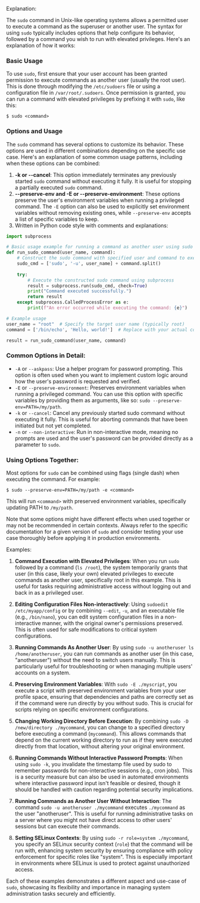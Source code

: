 Explanation:

The `sudo` command in Unix-like operating systems allows a permitted user to execute a command as the superuser or another user. The syntax for using `sudo` typically includes options that help configure its behavior, followed by a command you wish to run with elevated privileges. Here's an explanation of how it works:

### Basic Usage
To use `sudo`, first ensure that your user account has been granted permission to execute commands as another user (usually the root user). This is done through modifying the `/etc/sudoers` file or using a configuration file in `/var/root/.sudoers`. Once permission is granted, you can run a command with elevated privileges by prefixing it with `sudo`, like this:

```
$ sudo <command>
```

### Options and Usage
The `sudo` command has several options to customize its behavior. These options are used in different combinations depending on the specific use case. Here's an explanation of some common usage patterns, including when these options can be combined:

1. **-k or --cancel**: This option immediately terminates any previously started `sudo` command without executing it fully. It is useful for stopping a partially executed `sudo` command.
2. **--preserve-env and -E or --preserve-environment**: These options preserve the user's environment variables when running a privileged command. The `-E` option can also be used to explicitly set environment variables without removing existing ones, while `--preserve-env` accepts a list of specific variables to keep.
3. Written in Python code style with comments and explanations:
```python
import subprocess

# Basic usage example for running a command as another user using sudo
def run_sudo_command(user_name, command):
    # Construct the sudo command with specified user and command to execute
    sudo_cmd = ['sudo', '-u', user_name] + command.split()
    
    try:
        # Execute the constructed sudo command using subprocess
        result = subprocess.run(sudo_cmd, check=True)
        print("Command executed successfully.")
        return result
    except subprocess.CalledProcessError as e:
        print(f"An error occurred while executing the command: {e}")

# Example usage
user_name = "root"  # Specify the target user name (typically root)
command = ['/bin/echo', 'Hello, world!']  # Replace with your actual command

result = run_sudo_command(user_name, command)
```

### Common Options in Detail:
- `-A` or `--askpass`: Use a helper program for password prompting. This option is often used when you want to implement custom logic around how the user's password is requested and verified.
- `-E` or `--preserve-environment`: Preserves environment variables when running a privileged command. You can use this option with specific variables by providing them as arguments, like so: `sudo --preserve-env=PATH=/my/path`.
- `-k` or `--cancel`: Cancel any previously started sudo command without executing it fully. This is useful for aborting commands that have been initiated but not yet completed.
- `-n` or `--non-interactive`: Run in non-interactive mode, meaning no prompts are used and the user's password can be provided directly as a parameter to `sudo`.

### Using Options Together:
Most options for `sudo` can be combined using flags (single dash) when executing the command. For example:

```
$ sudo --preserve-env=PATH=/my/path -e <command>
```

This will run `<command>` with preserved environment variables, specifically updating PATH to `/my/path`. 

Note that some options might have different effects when used together or may not be recommended in certain contexts. Always refer to the specific documentation for a given version of `sudo` and consider testing your use case thoroughly before applying it in production environments.

Examples:

1. **Command Execution with Elevated Privileges**:
   When you run `sudo` followed by a command (`ls /root`), the system temporarily grants that user (in this case, likely your own) elevated privileges to execute commands as another user, specifically root in this example. This is useful for tasks requiring administrative access without logging out and back in as a privileged user.

2. **Editing Configuration Files Non-interactively**:
   Using `sudoedit /etc/myapp/config` or by combining `--edit`, `-u`, and an executable file (e.g., `/bin/nano`), you can edit system configuration files in a non-interactive manner, with the original owner's permissions preserved. This is often used for safe modifications to critical system configurations.

3. **Running Commands As Another User**:
   By using `sudo -u anotheruser ls /home/anotheruser`, you can run commands as another user (in this case, "anotheruser") without the need to switch users manually. This is particularly useful for troubleshooting or when managing multiple users' accounts on a system.

4. **Preserving Environment Variables**:
   With `sudo -E ./myscript`, you execute a script with preserved environment variables from your user profile space, ensuring that dependencies and paths are correctly set as if the command were run directly by you without sudo. This is crucial for scripts relying on specific environment configurations.

5. **Changing Working Directory Before Execution**:
   By combining `sudo -D /new/directory ./mycommand`, you can change to a specified directory before executing a command (`mycommand`). This allows commands that depend on the current working directory to run as if they were executed directly from that location, without altering your original environment.

6. **Running Commands Without Interactive Password Prompts**:
   When using `sudo -k`, you invalidate the timestamp file used by sudo to remember passwords for non-interactive sessions (e.g., cron jobs). This is a security measure but can also be used in automated environments where interactive password input isn't feasible or desired, though it should be handled with caution regarding potential security implications.

7. **Running Commands as Another User Without Interaction**:
   The command `sudo -u anotheruser ./mycommand` executes `./mycommand` as the user "anotheruser". This is useful for running administrative tasks on a server where you might not have direct access to other users' sessions but can execute their commands.

8. **Setting SELinux Contexts**:
   By using `sudo -r role=system ./mycommand`, you specify an SELinux security context (`role`) that the command will be run with, enhancing system security by ensuring compliance with policy enforcement for specific roles like "system". This is especially important in environments where SELinux is used to protect against unauthorized access.

Each of these examples demonstrates a different aspect and use-case of `sudo`, showcasing its flexibility and importance in managing system administration tasks securely and efficiently.